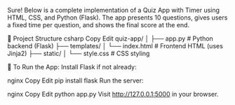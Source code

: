 Sure! Below is a complete implementation of a Quiz App with Timer using HTML, CSS, and Python (Flask). The app presents 10 questions, gives users a fixed time per question, and shows the final score at the end.

🔧 Project Structure
csharp
Copy
Edit
quiz-app/
│
├── app.py              # Python backend (Flask)
├── templates/
│   └── index.html      # Frontend HTML (uses Jinja2)
├── static/
│   └── style.css       # CSS styling



🚀 To Run the App:
Install Flask if not already:

nginx
Copy
Edit
pip install flask
Run the server:

nginx
Copy
Edit
python app.py
Visit http://127.0.0.1:5000 in your browser.



